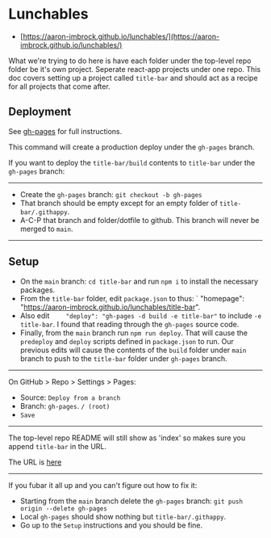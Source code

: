 # Lunchables

* [https://aaron-imbrock.github.io/lunchables/](https://aaron-imbrock.github.io/lunchables/)

What we're trying to do here is have each folder under the top-level repo folder be it's own project. Seperate react-app projects under one repo.
This doc covers setting up a project called `title-bar` and should act as a recipe for all projects that come after.

## Deployment

See [gh-pages](https://github.com/gitname/react-gh-pages) for full instructions.

This command will create a production deploy under the `gh-pages` branch.

If you want to deploy the `title-bar/build` contents to `title-bar` under the `gh-pages` branch:

---

- Create the `gh-pages` branch: `git checkout -b gh-pages`
- That branch should be empty except for an empty folder of `title-bar/.githappy`.
- A-C-P that branch and folder/dotfile to github. This branch will never be merged to `main`.

---
## Setup
- On the `main` branch: `cd title-bar` and run `npm i` to install the necessary packages.
- From the `title-bar` folder, edit `package.json` to thus: `  "homepage": "https://aaron-imbrock.github.io/lunchables/title-bar".
- Also edit `    "deploy": "gh-pages -d build -e title-bar"` to include `-e title-bar`. I found that reading through the `gh-pages` source code.
- Finally, from the `main` branch run `npm run deploy`. That will cause the `predeploy` and `deploy` scripts defined in `package.json` to run. Our previous edits will cause the contents of the `build` folder under `main` branch to push to the `title-bar` folder under `gh-pages` branch. 

---

On GitHub > Repo > Settings > Pages:

- Source: `Deploy from a branch`
- Branch: `gh-pages`. `/ (root)`
- `Save`

---

The top-level repo README will still show as 'index' so makes sure you append `title-bar` in the URL.

The URL is [here](https://aaron-imbrock.github.io/lunchables/title-bar/)

---

If you fubar it all up and you can't figure out how to fix it:

- Starting from the `main` branch delete the `gh-pages` branch: `git push origin --delete gh-pages`
- Local `gh-pages` should show nothing but `title-bar/.githappy`.
- Go up to the `Setup` instructions and you should be fine.